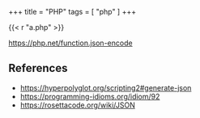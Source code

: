 +++
title = "PHP"
tags = [ "php" ]
+++

{{< r "a.php" >}}

<https://php.net/function.json-encode>

## References

- <https://hyperpolyglot.org/scripting2#generate-json>
- <https://programming-idioms.org/idiom/92>
- <https://rosettacode.org/wiki/JSON>
